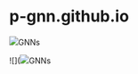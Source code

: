 # p-gnn.github.io

![](http://latex.codecogs.com/gif.latex?{^p})GNNs

![](![](https://latex.codecogs.com/svg.latex?{^p})GNNs
